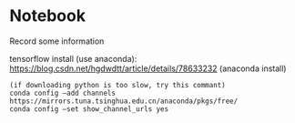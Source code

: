 # Notebook
Record some information

tensorflow install (use anaconda):
	https://blog.csdn.net/hgdwdtt/article/details/78633232   (anaconda install)
	
	(if downloading python is too slow, try this commant)
	conda config –add channels https://mirrors.tuna.tsinghua.edu.cn/anaconda/pkgs/free/
	conda config –set show_channel_urls yes   
